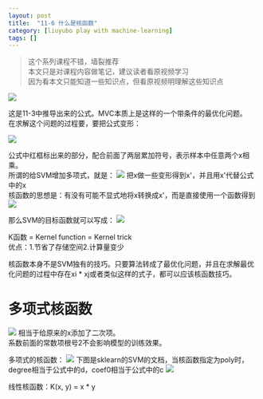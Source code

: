 ```yaml
---
layout: post
title:  "11-6 什么是核函数"
category: [liuyubo play with machine-learning]
tags: []
---
```


> 这个系列课程不错，墙裂推荐  
> 本文只是对课程内容做笔记，建议读者看原视频学习  
> 因为看本文只能知道一些知识点，但看原视频明理解这些知识点  

![](http://windmissing.github.io/images/2019/225.png)

这是11-3中推导出来的公式。MVC本质上是这样的一个带条件的最优化问题。  
在求解这个问题的过程要，要把公式变形：

![](http://windmissing.github.io/images/2019/237.jpg)

公式中红框标出来的部分，配合前面了两层累加符号，表示样本中任意两个x相乘。  
所谓的给SVM增加多项式，就是：
![](http://windmissing.github.io/images/2019/238.jpg)
把x做一些变形得到x'，并且用x'代替公式中的x  
核函数的思想是：有没有可能不显式地将x转换成x'，而是直接使用一个函数得到
![](http://windmissing.github.io/images/2019/239.jpg)

<!-- more -->

那么SVM的目标函数就可以写成：
![](http://windmissing.github.io/images/2019/240.jpg)

K函数 = Kernel function = Kernel trick  
优点：1.节省了存储空间2.计算量变少  

核函数本身不是SVM独有的技巧。只要算法转成了最优化问题，并且在求解最优化问题的过程中存在xi * xj或者类似这样的式子，都可以应该核函数技巧。  

# 多项式核函数

![](http://windmissing.github.io/images/2019/241.jpg)
相当于给原来的x添加了二次项。  
系数前面的常数项根号2不会影响模型的训练效果。  

多项式的核函数：
![](http://windmissing.github.io/images/2019/243.jpg)
下图是sklearn的SVM的文档，当核函数指定为poly时，degree相当于公式中的d，coef0相当于公式中的c
![](http://windmissing.github.io/images/2019/242.jpg)

线性核函数：K(x, y) = x * y
